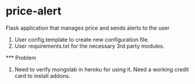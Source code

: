 # price-alert
Flask application that manages price and sends alerts to the user

1. User config.template to create new configuration file.
2. User requirements.txt for the necessary 3rd party modules.

*** Problem
1. Need to verify mongolab in heroku for using it. Need a working credit card to install addons.
